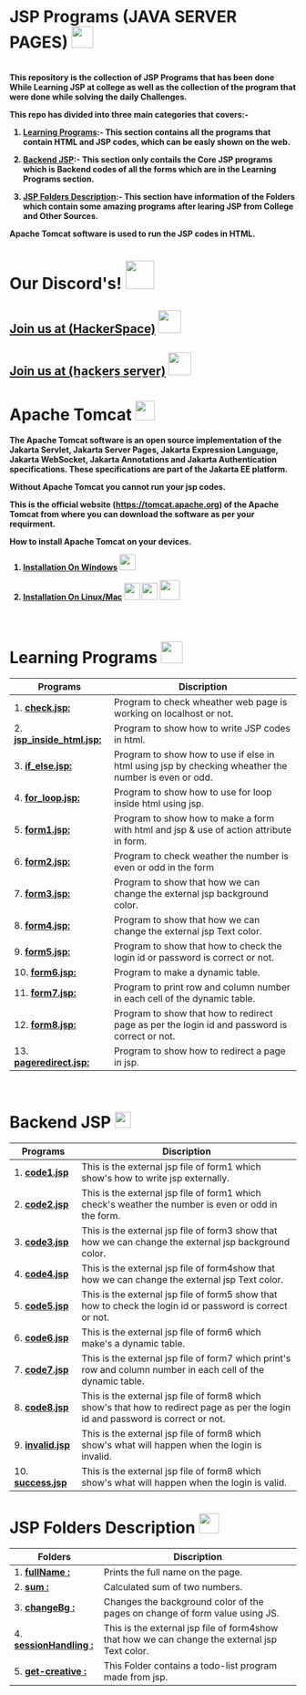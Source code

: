 # JSP Programs (JAVA SERVER PAGES) <img src="https://i.imgur.com/7E125fy.png" height=38px >

<br><b>
This repository is the collection of JSP Programs that has been done While Learning JSP at college as well as the collection of the program that were done while solving the daily Challenges. 

This repo has divided into three main categories that covers:-

1. <u>Learning Programs</u>:- This section contains all the programs that contain HTML and JSP codes, which can be easly shown on the web.<br>

2. <u>Backend JSP</u>:- This section only contails the Core JSP programs which is Backend codes of all the forms which are in the Learning Programs section.<br>

3. <u>JSP Folders Description</u>:- This section have information of the Folders which contain some amazing programs after learing JSP from College and Other Sources.<br>

Apache Tomcat software is used to run the JSP codes in HTML.<br>

<b>

# Our Discord's! <img src="https://i.imgur.com/YrfDw86.gif" height=50px>

**[<h2>Join us at (HackerSpace)](https://discord.gg/5PNFxQF2nz)** <img src="https://i.imgur.com/9TC5djL.gif" height=40px>

**[<h2>Join us at (h̲a̲c̲k̲e̲r̲s̲ ̲s̲e̲r̲v̲e̲r̲)](https://discord.gg/5uZjRKHmJQ)** <img src="https://i.imgur.com/ZvJVrUo.gif" height=40px>
</b>

# Apache Tomcat  <img src="https://i.imgur.com/cMY5kiB.png" height=34px >

The Apache Tomcat software is an open source implementation of the Jakarta Servlet, Jakarta Server Pages, Jakarta Expression Language, Jakarta WebSocket, Jakarta Annotations and Jakarta Authentication specifications. These specifications are part of the Jakarta EE platform.

Without Apache Tomcat you cannot run your jsp codes.

This is the official website (https://tomcat.apache.org) of the Apache Tomcat from where you can download the software as per your requirment.

How to install Apache Tomcat on your devices.

1. **[Installation On Windows](https://github.com/HarshitRV/Java-Server-Pages/wiki/Tomcat-Window-Installation)** <img src="https://i.imgur.com/XeiSaGy.png" height=28px>

2. **[Installation On Linux/Mac]()** <img src="https://i.imgur.com/0NGCAGn.gif" height=30px width=28px> <img src="https://i.imgur.com/OLVz9UU.png" height=30px width=28px>  <img src="https://i.imgur.com/FVYRZy6.gif"  height=35px>

<br>

# Learning Programs <img src="https://i.imgur.com/4sdNnC4.gif"  height=38px>

| Programs                                           |Discription                             |
|----------------------------------------------------|----------------------------------------|
|1. **[check.jsp:](learning/check.jsp)**| Program to check wheather web page is working on localhost or not.|
|2. **[jsp_inside_html.jsp:](learning/jsp_inside_html.jsp)**| Program to show how to write JSP codes in html.|
|3. **[if_else.jsp:](learning/if_else.jsp)**| Program to show how to use if else in html using jsp by checking wheather the number is even or odd.|
|4. **[for_loop.jsp:](learning/for_loop.jsp)**| Program to show how to use for loop inside html using jsp.|
|5. **[form1.jsp:](learning/forms/form1.jsp)**| Program to show how to make a form with html and jsp & use of action attribute in form.|
|6. **[form2.jsp:](learning/forms/form2.jsp)**| Program to check weather the number is even or odd in the form |
|7. **[form3.jsp:](learning/forms/form3.jsp)**| Program to show that how we can change the external jsp background color.|
|8. **[form4.jsp:](learning/forms/form4.jsp)**| Program to show that how we can change the external jsp Text color.|
|9. **[form5.jsp:](learning/forms/form5.jsp)**| Program to show that how to check the login id or password is correct or not.|
|10. **[form6.jsp:](learning/forms/form6.jsp)**| Program to make a dynamic table. |
|11. **[form7.jsp:](learning/forms/form7.jsp)**| Program to print row and column number in each cell of the dynamic table.|
|12. **[form8.jsp:](learning/forms/form8.jsp)**| Program to show that how to redirect page as per the login id and password is correct or not.|
|13. **[pageredirect.jsp:](learning/forms/pageredirect.jsp)**| Program to show how to redirect a page in jsp.|
<br>

# Backend JSP <img src="https://i.imgur.com/JIYDWXv.jpg" height=28px>


|Programs                                            |Discription                             |
|----------------------------------------------------|----------------------------------------|
|1. **[code1.jsp](learning/forms/jsp_files/code1.jsp)**| This is the external jsp file of form1 which show's how to write jsp externally.|
|2. **[code2.jsp](learning/forms/jsp_files/code2.jsp)**| This is the external jsp file of form1 which check's weather the number is even or odd in the form.|
|3. **[code3.jsp](learning/forms/jsp_files/code3.jsp)**| This is the external jsp file of form3 show that how we can change the external jsp background color.|
|4. **[code4.jsp](learning/forms/jsp_files/code4.jsp)**| This is the external jsp file of form4show that how we can change the external jsp Text color.|
|5. **[code5.jsp](learning/forms/jsp_files/code5.jsp)**| This is the external jsp file of form5 show that how to check the login id or password is correct or not.|
|6. **[code6.jsp](learning/forms/jsp_files/code6.jsp)**| This is the external jsp file of form6 which make's a dynamic table.|
|7. **[code7.jsp](learning/forms/jsp_files/code7.jsp)**| This is the external jsp file of form7 which print's row and column number in each cell of the dynamic table.|
|8. **[code8.jsp](learning/forms/jsp_files/code8.jsp)**| This is the external jsp file of form8 which show's that how to redirect page as per the login id and password is correct or not.|
|9. **[invalid.jsp](learning/forms/jsp_files/invalid.jsp)**| This is the external jsp file of form8 which show's what will happen when the login is invalid.|
|10. **[success.jsp](learning/forms/jsp_files/success.jsp)**| This is the external jsp file of form8 which show's what will happen when the login is valid.|

# JSP Folders Description <img src="https://i.imgur.com/cyGIsw3.png" height=35px>


|Folders                                            |Discription                             |
|----------------------------------------------------|----------------------------------------|
|1. **[fullName :](fullName)**| Prints the full name on the page.|
|2. **[sum :](sum)**| Calculated sum of two numbers.|
|3. **[changeBg :](changeBg)**| Changes the background color of the pages on change of form value using JS.|
|4. **[sessionHandling :](sessionHandling)**| This is the external jsp file of form4show that how we can change the external jsp Text color.|
|5. **[get-creative :](get-creative)**| This Folder contains a todo-list program made from jsp.|



